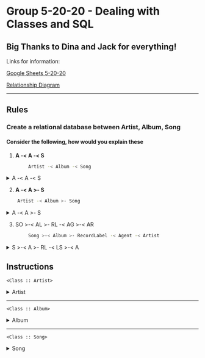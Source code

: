# Group 5-20-20 - Dealing with Classes and SQL

## Big Thanks to Dina and Jack for everything!

Links for information:

[Google Sheets 5-20-20](https://docs.google.com/spreadsheets/d/1RGOYBuG0Bu5QgQnuIgoaBYOLj2vm-I4ev9T_l9tXRng/edit?usp=sharing)

[Relationship Diagram](https://drive.google.com/file/d/1Tgu8KHpLVkpyrsYzIf382tGSlmfKa3jR/view?usp=sharing)

-----

## Rules

### Create a relational database between Artist, Album, Song

#### Consider the following, how would you explain these
1. **A -< A -< S**
```zsh
        Artist -< Album -< Song
```

<Details>
<summary> A -< A -< S </summary>

#### A proper breakdown is

* An Artist has many Albums

```zsh
        Artist -< Album
```

* An Album has many Songs

```zsh
        Album -< Song
```

* A Song belongs to an Album

```zsh
        Song >- Album
```

* An Album belongs to an Artist

```zsh
        Album >- Artist
```

</Details>

2. **A -< A >- S**
```zsh
    Artist -< Album >- Song
```
<Details>
<summary> A -< A >- S</summary>

#### A proper breakdown is

* An Artist has many Albums

```zsh
        Artist -< Album
```

* An Song has many Albums

```zsh
        Song -< Album
```

* An Album belongs to an Artist

```zsh
        Album >- Artist
```

* An Album belongs to a Song

```zsh
        Album >- Song

```
</Details>

3.  SO >-< AL >- RL -< AG >-< AR

```zsh
        Song >-< Album >- RecordLabel -< Agent -< Artist
```
<Details>
<summary>S >-< A >- RL -< LS >-< A</summary>

* A Song has many Albums and An Album has many Songs

```zsh
        Song >-< Album
```

* An Album Belongs to a Record Label and a Record Label has many Albums

```zsh
        Album >- RecordLabel
```

* A Record label has many Agents and Agents have many Record Labels

```zsh
        RecordLabel -< Agent
```

* An Agent has many Artists and an Artist has an Agent

```zsh
        Agent -< Artist
```
</Details>

## Instructions

```<Class :: Artist>```

<Details>
<Summary>Artist</Summary>

\<Class :: Artist>

1. An instance of ```<Class :: Artist>``` is related to many instances of ```<Class :: Album>```
  
2. An instance of ```<Class :: Artist>``` is related to many instances of ```<Class :: Song>``` from ```<Class :: Album>```

3. An instance of ```<Class :: Artist>``` should have the following attributes:

    1. String :: Name of Artist
    2. String :: Stage Name of Artist
    3. Date :: Date of Birth (DD/MM/YYYY)
    4. Integer :: Years Performing

</Details>

-----

```<Class :: Album>```

<Details>
<Summary>Album</Summary>

\<Class :: Album>

1. An instance of ```<Class :: Album>``` is related to many instances of ```<Class :: Song>```

2. An instance of ```<Class :: Album>``` belongs to an instance of ```<Class :: Artist>```

3. An instance of ```<Class :: Album>``` should have the following attributes:

    1. String :: Album Name
    2. Date :: Date of Release (DD/MM/YYYY)
    3. Integer :: Album Age
    4. Object :: \<Class :: Song>
    5. Object :: \<Class :: Artist>

</Details>

-----

```<Class :: Song>```

<Details>
<Summary>Song</Summary>

\<Class :: Song>

1. An instance of ```<Class :: Song>``` belongs to an instance of ```<Class :: Album>```

2. An instance of ```<Class :: Song>``` is related to an instance of ```<Class :: Artist>```  from  ```<Class :: Album>```

3. An instance of ```<Class :: Song>``` should have the following attributes:

    1. String :: Name of Song
    2. Date :: Date of Release (DD/MM/YYYY)
    3. Integer :: Age of Song
    4. Integer :: Song Length in Seconds

</Details>
